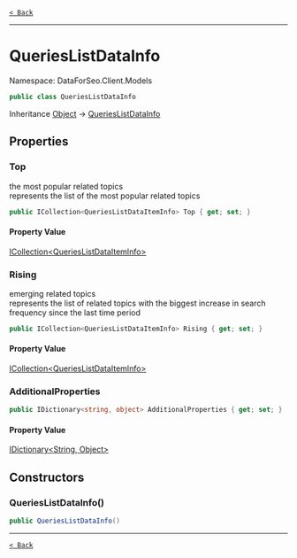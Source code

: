 [`< Back`](./)

---

# QueriesListDataInfo

Namespace: DataForSeo.Client.Models

```csharp
public class QueriesListDataInfo
```

Inheritance [Object](https://docs.microsoft.com/en-us/dotnet/api/system.object) → [QueriesListDataInfo](./dataforseo.client.models.querieslistdatainfo)

## Properties

### **Top**

the most popular related topics
 <br>represents the list of the most popular related topics

```csharp
public ICollection<QueriesListDataItemInfo> Top { get; set; }
```

#### Property Value

[ICollection&lt;QueriesListDataItemInfo&gt;](./dataforseo.client.models.querieslistdataiteminfo)<br>

### **Rising**

emerging related topics
 <br>represents the list of related topics with the biggest increase in search frequency since the last time period

```csharp
public ICollection<QueriesListDataItemInfo> Rising { get; set; }
```

#### Property Value

[ICollection&lt;QueriesListDataItemInfo&gt;](./dataforseo.client.models.querieslistdataiteminfo)<br>

### **AdditionalProperties**

```csharp
public IDictionary<string, object> AdditionalProperties { get; set; }
```

#### Property Value

[IDictionary&lt;String, Object&gt;](https://docs.microsoft.com/en-us/dotnet/api/system.collections.generic.idictionary-2)<br>

## Constructors

### **QueriesListDataInfo()**

```csharp
public QueriesListDataInfo()
```

---

[`< Back`](./)
